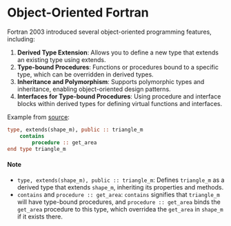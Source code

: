 # Object-Oriented Fortran

Fortran 2003 introduced several object-oriented programming features, including:

1.	**Derived Type Extension**: Allows you to define a new type that extends an existing type using extends.
2.	**Type-bound Procedures**: Functions or procedures bound to a specific type, which can be overridden in derived types.
3.	**Inheritance and Polymorphism**: Supports polymorphic types and inheritance, enabling object-oriented design patterns.
4.	**Interfaces for Type-bound Procedures**: Using procedure and interface blocks within derived types for defining virtual functions and interfaces.

Example from [source](https://github.com/RenkeHuang/oop_in_fortran/blob/0989370e2c6fad093993554e9a4dbed77494c53b/triangle_mod.f90#L6-L10):
```fortran
type, extends(shape_m), public :: triangle_m
    contains
        procedure :: get_area
end type triangle_m
```
#### Note
- `type, extends(shape_m), public :: triangle_m`: Defines `triangle_m` as a derived type that extends `shape_m`, inheriting its properties and methods.
- `contains` and `procedure :: get_area`: `contains` signifies that `triangle_m` will have type-bound procedures, and `procedure :: get_area` binds the `get_area` procedure to this type, which overridea the `get_area` in `shape_m` if it exists there.

